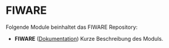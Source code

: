 # FIWARE

Folgende Module beinhaltet das FIWARE Repository:

- __FIWARE__ ([Dokumentation](FIWARE))
	Kurze Beschreibung des Moduls.